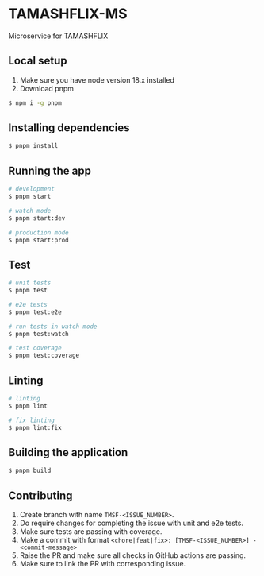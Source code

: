 # TAMASHFLIX-MS

Microservice for TAMASHFLIX

## Local setup

1. Make sure you have node version 18.x installed
2. Download pnpm

```bash
$ npm i -g pnpm
```

## Installing dependencies

```bash
$ pnpm install
```

## Running the app

```bash
# development
$ pnpm start

# watch mode
$ pnpm start:dev

# production mode
$ pnpm start:prod
```

## Test

```bash
# unit tests
$ pnpm test

# e2e tests
$ pnpm test:e2e

# run tests in watch mode
$ pnpm test:watch

# test coverage
$ pnpm test:coverage
```

## Linting

```bash
# linting
$ pnpm lint

# fix linting
$ pnpm lint:fix
```

## Building the application

```bash
$ pnpm build
```

## Contributing

1. Create branch with name `TMSF-<ISSUE_NUMBER>`.
2. Do require changes for completing the issue with unit and e2e tests.
3. Make sure tests are passing with coverage.
4. Make a commit with format
   `<chore|feat|fix>: [TMSF-<ISSUE_NUMBER>] - <commit-message>`
5. Raise the PR and make sure all checks in GitHub actions are passing.
6. Make sure to link the PR with corresponding issue.
